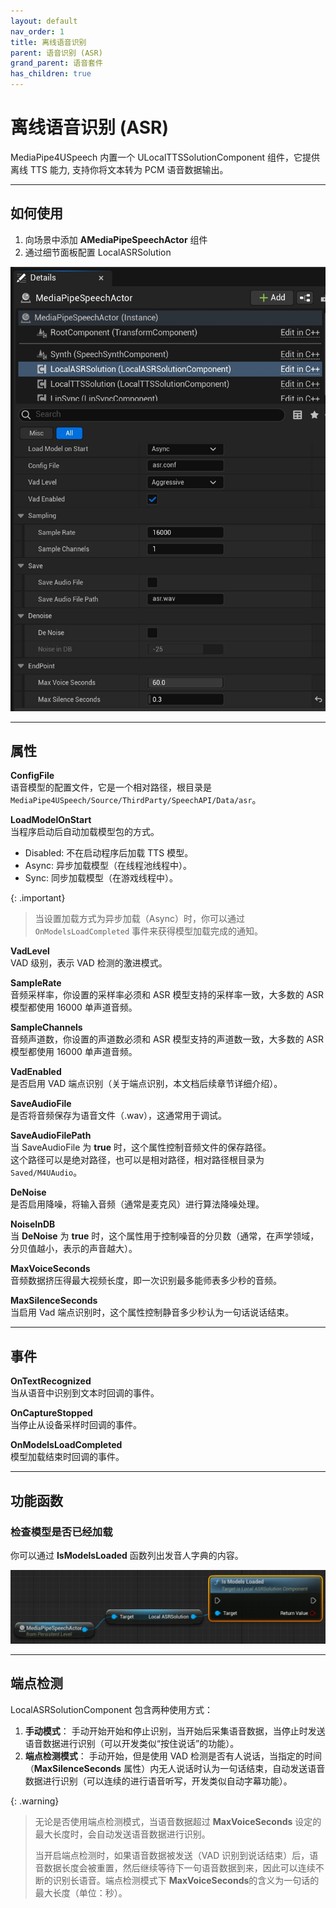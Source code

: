 ```yaml
---
layout: default
nav_order: 1
title: 离线语音识别
parent: 语音识别 (ASR)
grand_parent: 语音套件
has_children: true
---
```


# 离线语音识别 (ASR)

MediaPipe4USpeech 内置一个 ULocalTTSSolutionComponent 组件，它提供离线 TTS 能力, 支持你将文本转为 PCM 语音数据输出。

---   
## 如何使用

1. 向场景中添加 **AMediaPipeSpeechActor** 组件
2. 通过细节面板配置 LocalASRSolution   

[![ASR details](./images/asr_details.jpg "ASR details")](./images/asr_details.jpg)

---   
## 属性

**ConfigFile**   
语音模型的配置文件，它是一个相对路径，根目录是`MediaPipe4USpeech/Source/ThirdParty/SpeechAPI/Data/asr`。  
   
**LoadModelOnStart**     
当程序启动后自动加载模型包的方式。   
- Disabled: 不在启动程序后加载 TTS 模型。
- Async: 异步加载模型（在线程池线程中）。
- Sync: 同步加载模型（在游戏线程中）。

{: .important}
> 当设置加载方式为异步加载（Async）时，你可以通过 `OnModelsLoadCompleted` 事件来获得模型加载完成的通知。
   
**VadLevel**      
VAD 级别，表示 VAD 检测的激进模式。

**SampleRate**  
音频采样率，你设置的采样率必须和 ASR 模型支持的采样率一致，大多数的 ASR 模型都使用 16000 单声道音频。 

**SampleChannels**  
音频声道数，你设置的声道数必须和 ASR 模型支持的声道数一致，大多数的 ASR 模型都使用 16000 单声道音频。  

**VadEnabled**   
是否启用 VAD 端点识别（关于端点识别，本文档后续章节详细介绍）。   

**SaveAudioFile**   
是否将音频保存为语音文件（.wav），这通常用于调试。      

**SaveAudioFilePath**   
当 SaveAudioFile 为 **true** 时，这个属性控制音频文件的保存路径。   
这个路径可以是绝对路径，也可以是相对路径，相对路径根目录为 `Saved/M4UAudio`。

**DeNoise**   
是否启用降噪，将输入音频（通常是麦克风）进行算法降噪处理。   

**NoiseInDB**   
当 **DeNoise** 为 **true** 时，这个属性用于控制噪音的分贝数（通常，在声学领域，分贝值越小，表示的声音越大）。

**MaxVoiceSeconds**    
音频数据挤压得最大视频长度，即一次识别最多能师表多少秒的音频。

**MaxSilenceSeconds**   
当启用 Vad 端点识别时，这个属性控制静音多少秒认为一句话说话结束。

---   
## 事件

**OnTextRecognized**   
当从语音中识别到文本时回调的事件。   

**OnCaptureStopped**  
当停止从设备采样时回调的事件。

**OnModelsLoadCompleted**   
模型加载结束时回调的事件。

---   

## 功能函数     

### 检查模型是否已经加载

你可以通过 **IsModelsLoaded** 函数列出发音人字典的内容。

[![IsModelsLoaded](./images/is_model_loaded.jpg "IsModelsLoaded")](./images/is_model_loaded.jpg)

---   

## 端点检测   

LocalASRSolutionComponent 包含两种使用方式：

1. **手动模式**： 手动开始开始和停止识别，当开始后采集语音数据，当停止时发送语音数据进行识别（可以开发类似“按住说话”的功能）。   
2. **端点检测模式**： 手动开始，但是使用 VAD 检测是否有人说话，当指定的时间（**MaxSilenceSeconds** 属性）内无人说话时认为一句话结束，自动发送语音数据进行识别（可以连续的进行语音听写，开发类似自动字幕功能）。

{: .warning}
> 无论是否使用端点检测模式，当语音数据超过 **MaxVoiceSeconds** 设定的最大长度时，会自动发送语音数据进行识别。    
> 
> 当开启端点检测时，如果语音数据被发送（VAD 识别到说话结束）后，语音数据长度会被重置，然后继续等待下一句语音数据到来，因此可以连续不断的识别长语音。端点检测模式下 **MaxVoiceSeconds**的含义为一句话的最大长度（单位：秒）。







